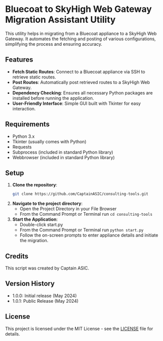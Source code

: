 # Bluecoat to SkyHigh Web Gateway Migration Assistant Utility

This utility helps in migrating from a Bluecoat appliance to a SkyHigh Web Gateway. It automates the fetching and posting of various configurations, simplifying the process and ensuring accuracy.

## Features

- **Fetch Static Routes**: Connect to a Bluecoat appliance via SSH to retrieve static routes.
- **Post Routes**: Automatically post retrieved routes to a SkyHigh Web Gateway.
- **Dependency Checking**: Ensures all necessary Python packages are installed before running the application.
- **User-Friendly Interface**: Simple GUI built with Tkinter for easy interaction.

## Requirements

- Python 3.x
- Tkinter (usually comes with Python)
- Requests
- Subprocess (included in standard Python library)
- Webbrowser (included in standard Python library)

## Setup

1. **Clone the repository**:
   ```bash
   git clone https://github.com/CaptainASIC/consulting-tools.git
    ```
2. **Navigate to the project directory**:
    - Open the Project Directory in your File Browser
    - From the Command Prompt or Terminal run `cd consulting-tools`
3. **Start the Application**:
    - Double-click start.py
    - From the Command Prompt or Terminal run `python start.py`
    - Follow the on-screen prompts to enter appliance details and initiate the migration.

## Credits

This script was created by Captain ASIC.

## Version History

- 1.0.0: Initial release (May 2024)
- 1.0.1: Public Release (May 2024)

## License

This project is licensed under the MIT License - see the [LICENSE](LICENSE) file for details.